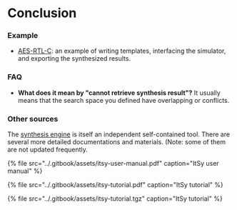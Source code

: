 # Conclusion

### Example

* [AES-RTL-C](https://github.com/PrincetonUniversity/IMDb/tree/master/accls/AES/AES-RTL-C): an example of writing templates, interfacing the simulator, and exporting the synthesized results. 

### FAQ

* **What does it mean by "cannot retrieve synthesis result"?** It usually means that the search space you defined have overlapping or conflicts. 

### Other sources

The [synthesis engine](https://github.com/PrincetonUniversity/ItSy) is itself an independent self-contained tool. There are several more detailed documentations and materials. \(Note: some of them are not updated frequently.

{% file src="../.gitbook/assets/itsy-user-manual.pdf" caption="ItSy user manual" %}

{% file src="../.gitbook/assets/itsy-tutorial.pdf" caption="ItSy tutorial" %}

{% file src="../.gitbook/assets/itsy-tutorial.tgz" caption="ItSy tutorial" %}

